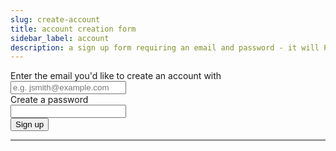 ```yaml
---
slug: create-account
title: account creation form
sidebar_label: account
description: a sign up form requiring an email and password - it will POST the input values on submit
---
```


<div class="container margin-vert--xl">
  <div class="row">
    <div class="card col col--12 padding--md">
      <form
        class="card__body"
        method="POST"
        action="/account"
      >
        <div class="row">
          <div class="col col--12 margin-bottom--md">
            <label for="email">Enter the email you'd like to create an account with</label>
            <br/>
            <input
              aria-required="true"
              autocomplete="email"
              id="email"
              name="email"
              placeholder="e.g. jsmith@example.com"
              required
              type="text"
            />
          </div>
          <div class="col col--12 margin-bottom--lg">
            <label for="password">Create a password</label>
            <br/>
            <input
              aria-required="true"
              autocomplete="new-password"
              id="password"
              name="password"
              required
              type="password"
            />
          </div>
          <div class="col col--12">
            <button type="submit" class="button button--primary">Sign up</button>
          </div>
        </div>
      </form>
    </div>
  </div>
</div>
<hr/>
